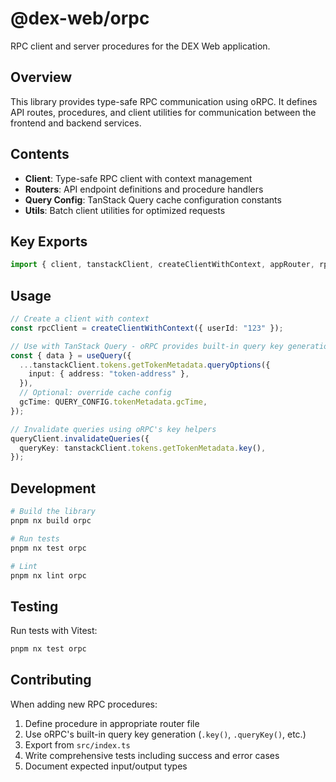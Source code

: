 # @dex-web/orpc

RPC client and server procedures for the DEX Web application.

## Overview

This library provides type-safe RPC communication using oRPC. It defines API routes, procedures, and client utilities for communication between the frontend and backend services.

## Contents

- **Client**: Type-safe RPC client with context management
- **Routers**: API endpoint definitions and procedure handlers
- **Query Config**: TanStack Query cache configuration constants
- **Utils**: Batch client utilities for optimized requests

## Key Exports

```typescript
import { client, tanstackClient, createClientWithContext, appRouter, rpcHandler, QUERY_CONFIG, batchClients, createBatchClient } from "@dex-web/orpc";
```

## Usage

```typescript
// Create a client with context
const rpcClient = createClientWithContext({ userId: "123" });

// Use with TanStack Query - oRPC provides built-in query key generation
const { data } = useQuery({
  ...tanstackClient.tokens.getTokenMetadata.queryOptions({
    input: { address: "token-address" },
  }),
  // Optional: override cache config
  gcTime: QUERY_CONFIG.tokenMetadata.gcTime,
});

// Invalidate queries using oRPC's key helpers
queryClient.invalidateQueries({
  queryKey: tanstackClient.tokens.getTokenMetadata.key(),
});
```

## Development

```bash
# Build the library
pnpm nx build orpc

# Run tests
pnpm nx test orpc

# Lint
pnpm nx lint orpc
```

## Testing

Run tests with Vitest:

```bash
pnpm nx test orpc
```

## Contributing

When adding new RPC procedures:

1. Define procedure in appropriate router file
2. Use oRPC's built-in query key generation (`.key()`, `.queryKey()`, etc.)
3. Export from `src/index.ts`
4. Write comprehensive tests including success and error cases
5. Document expected input/output types
